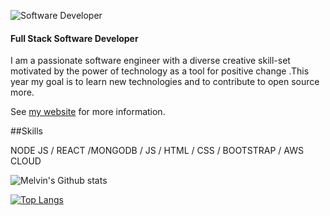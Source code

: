 ![Software Developer](https://pbs.twimg.com/profile_banners/1091687163127910401/1652435505/1080x360)
#### Full Stack Software Developer

I am a passionate software engineer with a diverse creative skill-set motivated by the power of technology as a tool for positive change .This year my goal is to learn new technologies and to contribute to open source more.
 
 See [my website](https://melvinlucas.netlify.app/) for more information.
 
  ##Skills
  
 NODE JS / REACT /MONGODB / JS / HTML / CSS / BOOTSTRAP / AWS CLOUD









![Melvin's Github stats](https://github-readme-stats.vercel.app/api?username=LucasMelvin15&show_icons=true&theme=tokyonight)

[![Top Langs](https://github-readme-stats.vercel.app/api/top-langs/?username=LucasMelvin15&exclude_repo=github-readme-stats,LucasMelvin15.github.io)](https://github.com/LucasMelvin15/github-readme-stats)
